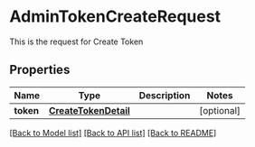 # AdminTokenCreateRequest

This is the request for Create Token
## Properties
Name | Type | Description | Notes
------------ | ------------- | ------------- | -------------
**token** | [**CreateTokenDetail**](CreateTokenDetail.md) |  | [optional] 

[[Back to Model list]](../README.md#documentation-for-models) [[Back to API list]](../README.md#documentation-for-api-endpoints) [[Back to README]](../README.md)


